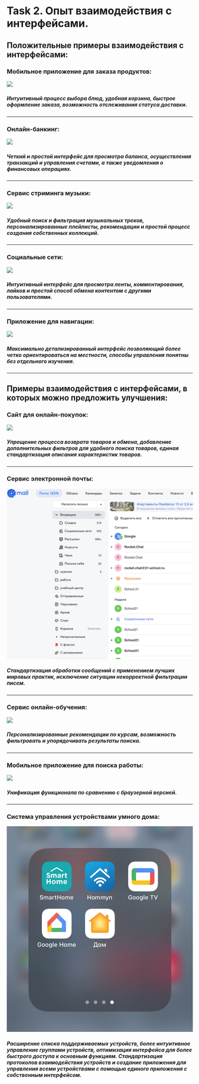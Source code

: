 # Task 2. Опыт взаимодействия с интерфейсами.

## **Положительные примеры взаимодействия с интерфейсами:**

### Мобильное приложение для заказа продуктов:
![](https://vkusvill.ru/upload/resize/660967/660967_1200x99999x90.webp)
##### Интуитивный процесс выбора блюд, удобная корзина, быстрое оформление заказа, возможность отслеживания статуса доставки.
____
### Онлайн-банкинг:
![](https://s0.rbk.ru/v6_top_pics/media/img/3/88/756123701755883.png)
##### Четкий и простой интерфейс для просмотра баланса, осуществления транзакций и управления счетами, а также уведомления о финансовых операциях.
____
### Сервис стриминга музыки:
![](https://avatars.mds.yandex.net/get-bunker/56833/73528a8ef70120b979779c2bcc9e6c780a818fef/orig)
##### Удобный поиск и фильтрация музыкальных треков, персонализированные плейлисты, рекомендации и простой процесс создания собственных коллекций.
____
### Социальные сети:
![](https://www.cossa.ru/upload/medialibrary/84e/vk_obzor.jpg)
##### Интуитивный интерфейс для просмотра ленты, комментирования, лайков и простой способ обмена контентом с другими пользователями.
____
### Приложение для навигации:
![](https://avatars.dzeninfra.ru/get-zen_doc/271828/pub_653a194d353c483f8a59a6cd_653a1f98d285a9085ac30742/scale_1200)
##### Максимально детализированный интерфейс позволяющий более четко ориентироваться на местности, способы управления понятны без отдельного изучения.
____

## **Примеры взаимодействия с интерфейсами, в которых можно предложить улучшения:**

### Сайт для онлайн-покупок:
![](https://beruplace.ru/wp-content/uploads/2021/12/sravnit-tovary1.png)
##### Упрощение процесса возврата товаров и обмена, добавление дополнительных фильтров для удобного поиска товаров, единая стандартизация описания характеристик товаров.
____
### Сервис электронной почты:
![](scrshot.png)
##### Стандартизация обработки сообщений с применением лучших мировых практик, исключение ситуации некорректной фильтрации писем.
____
### Сервис онлайн-обучения:
![](https://ege-top.ru/wp-content/uploads/2022/12/stepik-2.png)
##### Персонализированные рекомендации по курсам, возможность фильтровать и упорядочивать результаты поиска.
____
### Мобильное приложение для поиска работы:
![](https://www.iphones.ru/wp-content/uploads/2020/09/headhunter-app-review-main.jpg)
##### Унификация функционала по сравнению с браузерной версией.
____
### Система управления устройствами умного дома:
![](msg1096144142-12041.jpg)
##### Расширение списка поддерживаемых устройств, более интуитивное управление группами устройств, оптимизация интерфейса для более быстрого доступа к основным функциям. Стандартизация протоколов взаимодействия устройств и создание приложения для управления всеми устройствами с помощью единого приложения с собственным интерфейсом.